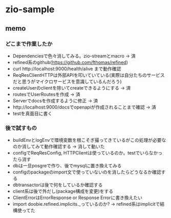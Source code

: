 # zio-sample

## memo
### どこまで作業したか
- Dependenciesで色々消してみる。zio-streamとmacro -> 済
- refined系のgithub(https://github.com/fthomas/refined)
- curl http://localhost:9000/health/alive まで動作確認
- ReqResClientHTTPは外部APIを叩いていている(実際は自分たちのサービスだと思うがマイクロサービスを意識しているんだろう)
- createUserのclientを除いてcreateできるようにする -> 済
- routesでUserRoutesを作成 -> 済
- Serverでdocsを作成するように修正 -> 済
- http://localhost:9000/docsでopenapiが作成されることまで確認 -> 済
- testを真面目に書く

### 後で試すもの
- buildEnvとlogEnvで環境変数を根こそぎ撮ってきているがこの処理が必要なのか消してみて動作確認する -> 消して動いた
- configでReqResConfig, HTTPClientは使っているのか。testでいらなかったら消す
- dbは一旦posgreで作り、後でmysqlに置き換えてみる
- configのpackageのimport文で使っていないのを消したらどうなるか確認する
- dbtransactorは後で何をしているか確認する
- client系は後で外だし(package構成を変更)をする
- ClientErrorはErrorResponse or Response Errorに書き換えたい
- import doobie.refined.implicits._っているのか? -> refined系はimplicitで結構使ってた

